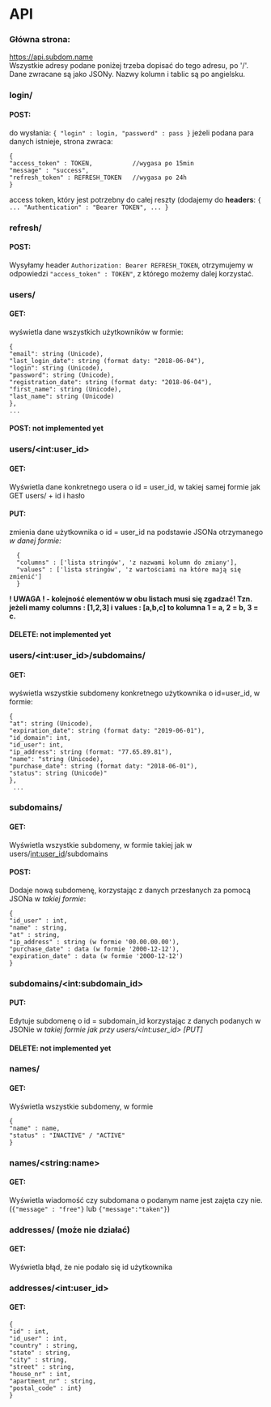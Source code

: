 # API

### Główna strona:
https://api.subdom.name <br/>
Wszystkie adresy podane poniżej trzeba dopisać do tego adresu, po '/'.
Dane zwracane są jako JSONy. Nazwy kolumn i tablic są po angielsku.

### login/
#### POST:
do wysłania:
`
    {
    "login" : login,
    "password" : pass
    }
`
jeżeli podana para danych istnieje, strona zwraca:

    {
    "access_token" : TOKEN,           //wygasa po 15min
    "message" : "success",
    "refresh_token" : REFRESH_TOKEN   //wygasa po 24h
    }

access token, który jest potrzebny do całej reszty (dodajemy do **headers**:
`
    {
    ...
    "Authentication" : "Bearer TOKEN",
    ...
    }
`

### refresh/
#### POST:
Wysyłamy header `Authorization: Bearer REFRESH_TOKEN`, otrzymujemy w odpowiedzi `"access_token" : TOKEN"`, z którego możemy dalej korzystać.

### users/
#### GET:
wyświetla dane wszystkich użytkowników w formie:

    {
    "email": string (Unicode),
    "last_login_date": string (format daty: "2018-06-04"),
    "login": string (Unicode),
    "password": string (Unicode),
    "registration_date": string (format daty: "2018-06-04"),
    "first_name": string (Unicode),
    "last_name": string (Unicode)
    },
    ...

#### POST: not implemented yet



### users/\<int:user_id\>
#### GET:
Wyświetla dane konkretnego usera o id = user_id, w takiej samej formie jak GET users/ + id i hasło
#### PUT:
zmienia dane użytkownika o id = user_id na podstawie JSONa otrzymanego *w danej formie:*

      {
      "columns" : ['lista stringów', 'z nazwami kolumn do zmiany'],
      "values" : ['lista stringów', 'z wartościami na które mają się zmienić']
      }

**! UWAGA ! - kolejność elementów w obu listach musi się zgadzać! Tzn. jeżeli mamy columns : [1,2,3] i values : [a,b,c] to kolumna 1 = a, 2 = b, 3 = c.**

#### DELETE: not implemented yet


### users/\<int:user_id\>/subdomains/
#### GET:
wyświetla wszystkie subdomeny konkretnego użytkownika o id=user_id, w formie:

    {
    "at": string (Unicode),
    "expiration_date": string (format daty: "2019-06-01"),
    "id_domain": int,
    "id_user": int,
    "ip_address": string (format: "77.65.89.81"),
    "name": "string (Unicode),
    "purchase_date": string (format daty: "2018-06-01"),
    "status": string (Unicode)"
    },
     ...



### subdomains/
#### GET:
Wyświetla wszystkie subdomeny, w formie takiej jak w users/<int:user_id>/subdomains
#### POST:
Dodaje nową subdomenę, korzystając z danych przesłanych za pomocą JSONa w *takiej formie*:

    {
    "id_user" : int,
    "name" : string,
    "at" : string,
    "ip_address" : string (w formie '00.00.00.00'),
    "purchase_date" : data (w formie '2000-12-12'),
    "expiration_date" : data (w formie '2000-12-12')
    }
    
### subdomains/\<int:subdomain_id\>

#### PUT:
Edytuje subdomenę o id = subdomain_id korzystając z danych podanych w JSONie w *takiej formie jak przy  users/\<int:user_id\> [PUT]*

#### DELETE: not implemented yet

### names/
#### GET:
Wyświetla wszystkie subdomeny, w formie

    {
    "name" : name,
    "status" : "INACTIVE" / "ACTIVE"
    }
### names/\<string:name\>
#### GET:
Wyświetla wiadomość czy subdomana o podanym name jest zajęta czy nie. (`{"message" : "free"}` lub `{"message":"taken"}`)

### addresses/ (może nie działać)
#### GET:
Wyświetla błąd, że nie podało się id użytkownika
### addresses/\<int:user_id\>
#### GET:

    {
    "id" : int,
    "id_user" : int,
    "country" : string,
    "state" : string,
    "city" : string,
    "street" : string,
    "house_nr" : int,
    "apartment_nr" : string,
    "postal_code" : int}
    }
